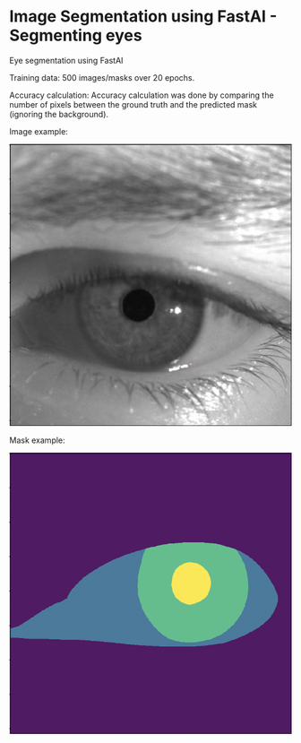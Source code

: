 # Image Segmentation using FastAI - Segmenting eyes
Eye segmentation using FastAI

Training data: 500 images/masks over 20 epochs.

Accuracy calculation: Accuracy calculation was done by comparing the number of pixels between the ground truth and the predicted mask (ignoring the background).

Image example:

![Image](images/image.png "Training Image")

Mask example:

![Mask](images/mask.png?raw "Mask - Ground Truth")
